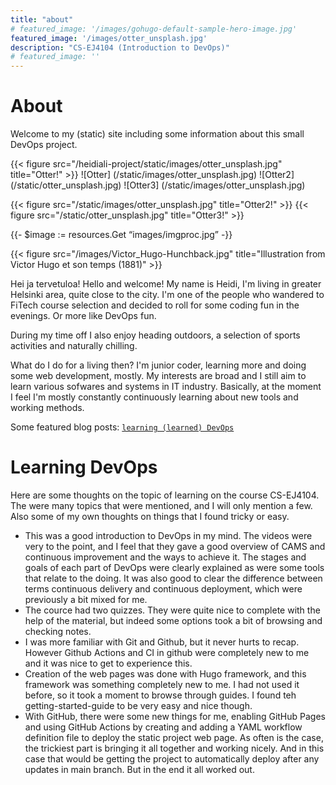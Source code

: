 ```yaml
---
title: "about"
# featured_image: '/images/gohugo-default-sample-hero-image.jpg'
featured_image: '/images/otter_unsplash.jpg'
description: "CS-EJ4104 (Introduction to DevOps)"
# featured_image: ''
---
```

# About

Welcome to my (static) site including some information about this small DevOps project.

{{< figure src="/heidiali-project/static/images/otter_unsplash.jpg" title="Otter!" >}}
![Otter] (/static/images/otter_unsplash.jpg)
![Otter2] (/static/otter_unsplash.jpg)
![Otter3] (/static/images/otter_unsplash.jpg)

{{< figure src="/static/images/otter_unsplash.jpg" title="Otter2!" >}}
{{< figure src="/static/otter_unsplash.jpg" title="Otter3!" >}}
<!-- testing for theme logo -->
{{- $image := resources.Get “images/imgproc.jpg” -}}

{{< figure src="/images/Victor_Hugo-Hunchback.jpg" title="Illustration from Victor Hugo et son temps (1881)" >}}

Hei ja tervetuloa! Hello and welcome! My name is Heidi, I'm living in greater Helsinki area, quite close to the city. I'm one of the people who wandered to FiTech course selection and decided to roll for some coding fun in the evenings. Or more like DevOps fun. 

During my time off I also enjoy heading outdoors, a selection of sports activities and naturally chilling. 

What do I do for a living then? I'm junior coder, learning more and doing some web development, mostly. My interests are broad and I still aim to learn various sofwares and systems in IT industry. Basically, at the moment I feel I'm mostly constantly continuously learning about new tools and working methods.


Some featured blog posts:
[`learning (learned) DevOps`](https://cs-ej4104-fall-2020.github.io/post/learning/)
# Learning DevOps
Here are some thoughts on the topic of learning on the course CS-EJ4104. The were many topics that were mentioned, and I will only mention a few. Also some of my own thoughts on things that I found tricky or easy. 
* This was a good introduction to DevOps in my mind. The videos were very to the point, and I feel that they gave a good overview of CAMS and continuous improvement and the ways to achieve it. The stages and goals of each part of DevOps were clearly explained as were some tools that relate to the doing. It was also good to clear the difference between terms continuous delivery and continuous deployment, which were previously a bit mixed for me. 
* The cource had two quizzes. They were quite nice to complete with the help of the material, but indeed some options took a bit of browsing and checking notes. 
* I was more familiar with Git and Github, but it never hurts to recap. However Github Actions and CI in github were completely new to me and it was nice to get to experience this. 
* Creation of the web pages was done with Hugo framework, and this framework was something completely new to me. I had not used it before, so it took a moment to browse through guides. I found teh getting-started-guide to be very easy and nice though. 
* With GitHub, there were some new things for me, enabling GitHub Pages and using GitHub Actions by creating and adding a YAML workflow definition file to deploy the static project web page. As often is the case, the trickiest part is bringing it all together and working nicely. And in this case that would be getting the project to automatically deploy after any updates in main branch. But in the end it all worked out. 




